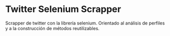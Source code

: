 # Twitter Selenium Scrapper

Scrapper de twitter con la librería selenium. Orientado al análisis de perfiles y a la construcción de métodos reutilizables.
